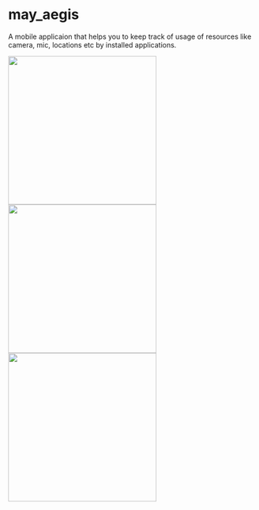 # may_aegis
A mobile applicaion that helps you to keep track of usage of resources like camera, mic, locations etc by installed applications. 

<img src="https://github.com/user-attachments/assets/143da032-ad1e-4a2e-98f6-d37ba0f315cd" width="300">
<img src="https://github.com/user-attachments/assets/cb4dd634-0bd1-4ae5-8458-746307620191" width="300">
<img src="https://github.com/user-attachments/assets/1ce0b5ac-52c7-4e83-91c5-b0142a27d750" width="300">





